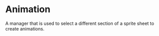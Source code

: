 # Animation
A manager that is used to select a different section of a sprite sheet to create animations.
